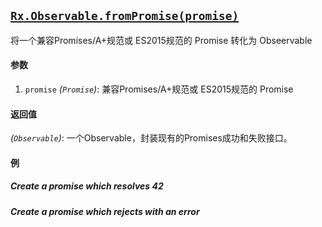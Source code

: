 ## [`Rx.Observable.fromPromise(promise)`](https://github.com/Reactive-Extensions/RxJS/blob/master/src/core/linq/observable/frompromise.js)

将一个兼容Promises/A+规范或 ES2015规范的 Promise 转化为 Obseervable

#### 参数
1. `promise` *(`Promise`)*: 兼容Promises/A+规范或 ES2015规范的 Promise

#### 返回值
*(`Observable`)*: 一个Observable，封装现有的Promises成功和失败接口。

#### 例

##### Create a promise which resolves 42

[](http://jsbin.com/riyar/1/embed?js,console)

##### Create a promise which rejects with an error

[](http://jsbin.com/zuyeyi/1/embed?js,console)
